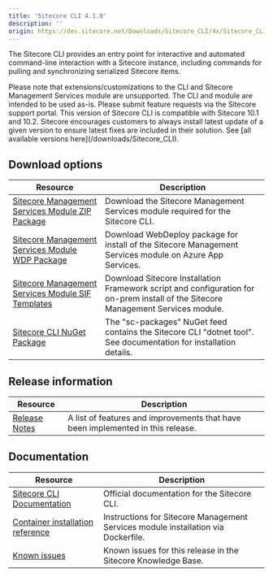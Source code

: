 ```yaml
---
title: 'Sitecore CLI 4.1.0'
description: ''
origin: https://dev.sitecore.net/Downloads/Sitecore_CLI/4x/Sitecore_CLI_410.aspx
---
```


The Sitecore CLI provides an entry point for interactive and automated command-line interaction with a Sitecore instance, including commands for pulling and synchronizing serialized Sitecore items.

  <Alert variant='warning' mb={4}>
    <AlertIcon />
    Please note that extensions/customizations to the CLI and Sitecore Management Services module are unsupported. The CLI and module are intended to be used as-is. Please submit feature requests via the Sitecore support portal.
  </Alert>
  
  <Alert variant='warning' mb={4}>
    <AlertIcon />
    This version of Sitecore CLI is compatible with Sitecore 10.1 and 10.2.
  </Alert>
  
  <Alert variant='warning' mb={4}>
    <AlertIcon />
    Sitecore encourages customers to always install latest update of a given version to ensure latest fixes are included in their solution. See [all available versions here](/downloads/Sitecore_CLI).
  </Alert>


## Download options

| Resource                                                                                                                                                                                                             | Description                                                                                                                       |
| -------------------------------------------------------------------------------------------------------------------------------------------------------------------------------------------------------------------- | --------------------------------------------------------------------------------------------------------------------------------- |
| [Sitecore Management Services Module ZIP Package](https://scdp.blob.core.windows.net/downloads/Sitecore%20CLI/4x/Sitecore%20CLI%20410/Secure/Sitecore%20ManagementServices%204.1.0%20rev.%2000492.zip)               | Download the Sitecore Management Services module required for the Sitecore CLI.                                                   |
| [Sitecore Management Services Module WDP Package](https://scdp.blob.core.windows.net/downloads/Sitecore%20CLI/4x/Sitecore%20CLI%20410/Secure/Sitecore.ManagementServices%204.1.0%20rev.%2000492.scwdp.zip)           | Download WebDeploy package for install of the Sitecore Management Services module on Azure App Services.                          |
| [Sitecore Management Services Module SIF Templates](https://scdp.blob.core.windows.net/downloads/Sitecore%20CLI/4x/Sitecore%20CLI%20410/Secure/Sitecore.ManagementServices.SIF.Templates%204.1.0%20rev.%2000492.zip) | Download Sitecore Installation Framework script and configuration for on-prem install of the Sitecore Management Services module. |
| [Sitecore CLI NuGet Package](https://sitecore.myget.org/feed/sc-packages/package/nuget/Sitecore.Cli)                                                                                                                 | The "sc-packages" NuGet feed contains the Sitecore CLI "dotnet tool". See documentation for installation details.                 |

## Release information

| Resource                                                                   | Description                                                                     |
| -------------------------------------------------------------------------- | ------------------------------------------------------------------------------- |
| [Release Notes](/downloads/Sitecore_CLI/4x/Sitecore_CLI_410/Release_Notes) | A list of features and improvements that have been implemented in this release. |

## Documentation

| Resource                                                                                                                                                   | Description                                                                       |
| ---------------------------------------------------------------------------------------------------------------------------------------------------------- | --------------------------------------------------------------------------------- |
| [Sitecore CLI Documentation](https://doc.sitecore.com/developers/102/developer-tools/en/sitecore-command-line-interface.html)                              | Official documentation for the Sitecore CLI.                                      |
| [Container installation reference](https://doc.sitecore.com/developers/102/developer-tools/en/sitecore-module-reference.html#sitecore-management-services) | Instructions for Sitecore Management Services module installation via Dockerfile. |
| [Known issues](https://kb.sitecore.net/articles/545609)                                                                                                    | Known issues for this release in the Sitecore Knowledge Base.                     |
